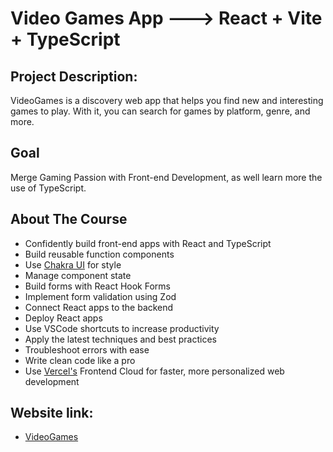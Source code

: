# Video Games App ---> React + Vite + TypeScript

## Project Description:

VideoGames is a discovery web app that helps you find new and interesting games to play. With it, you can search for games by platform, genre, and more.

## Goal

Merge Gaming Passion with Front-end Development, as well learn more the use of TypeScript.

## About The Course

- Confidently build front-end apps with React and TypeScript
- Build reusable function components
- Use [Chakra UI](https://chakra-ui.com/) for style
- Manage component state
- Build forms with React Hook Forms
- Implement form validation using Zod
- Connect React apps to the backend
- Deploy React apps
- Use VSCode shortcuts to increase productivity
- Apply the latest techniques and best practices
- Troubleshoot errors with ease
- Write clean code like a pro
- Use [Vercel's](https://vercel.com/docs) Frontend Cloud for faster, more personalized web development

## Website link:

- [VideoGames](https://video-games-app-fawn.vercel.app/) 

